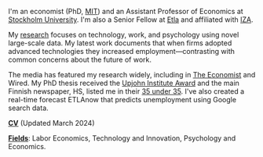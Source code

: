 I'm an economist (PhD, [MIT](https://economics.mit.edu/)) and an Assistant Professor of Economics at [Stockholm University](https://www.su.se/department-of-economics/). I'm also a Senior Fellow at [Etla](https://www.etla.fi/en/) and affiliated with [IZA](https://www.iza.org/).

My [research](/#workingpapers) focuses on technology, work, and psychology using novel large-scale data. My latest work documents that when firms adopted advanced technologies they increased employment—contrasting with common concerns about the future of work. 

The media has featured my research widely, including in [The Economist](https://www.economist.com/finance-and-economics/2022/01/22/economists-are-revising-their-views-on-robots-and-jobs) and Wired. My PhD thesis received the [Upjohn Institute Award](https://www.upjohn.org/2022-Dissertation-Awardees) and the main Finnish newspaper, HS, listed me in their [35 under 35](https://www.hs.fi/visio/art-2000007825436.html). I've also created a real-time forecast ETLAnow that predicts unemployment using Google search data.

__[CV](/pdf/Tuhkuri_CV.pdf)__ (Updated March 2024)

__[Fields]()__: Labor Economics, Technology and Innovation, Psychology and Economics.